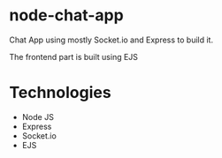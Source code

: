 # node-chat-app
Chat App using mostly Socket.io and Express to build it.

The frontend part is built using EJS

# Technologies
- Node JS
- Express
- Socket.io
- EJS

